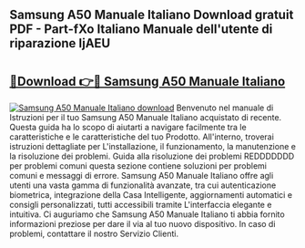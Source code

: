 ## Samsung A50 Manuale Italiano Download gratuit PDF - Part-fXo Italiano Manuale dell'utente di riparazione IjAEU

# <h2><a href="http://dfbph2.blite.top/?on=Samsung+A50+Manuale+Italiano">🔗Download 👉🔴 Samsung A50 Manuale Italiano</a></h2>

[![Samsung A50 Manuale Italiano download](https://i.imgur.com/lujVjoI.png)](http://dfbph2.blite.top/?on=Samsung+A50+Manuale+Italiano)
Benvenuto nel manuale di Istruzioni per il tuo Samsung A50 Manuale Italiano acquistato di recente. Questa guida ha lo scopo di aiutarti a navigare facilmente tra le caratteristiche e le caratteristiche del tuo Prodotto. All'interno, troverai istruzioni dettagliate per L'installazione, il funzionamento, la manutenzione e la risoluzione dei problemi. Guida alla risoluzione dei problemi REDDDDDDD per problemi comuni questa sezione contiene soluzioni per problemi comuni e messaggi di errore. Samsung A50 Manuale Italiano offre agli utenti una vasta gamma di funzionalità avanzate, tra cui autenticazione biometrica, integrazione della Casa Intelligente, aggiornamenti automatici e consigli personalizzati, tutti accessibili tramite L'interfaccia elegante e intuitiva. Ci auguriamo che Samsung A50 Manuale Italiano ti abbia fornito informazioni preziose per dare il via al tuo nuovo dispositivo. In caso di problemi, contattare il nostro Servizio Clienti.
